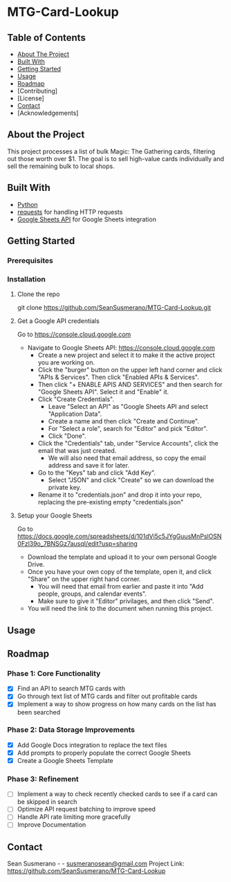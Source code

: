 # MTG-Card-Lookup

## Table of Contents
- [About The Project](#about-the-project)
- [Built With](#built-with)
- [Getting Started](#getting-started)
- [Usage](#usage)
- [Roadmap](#roadmap)
- [Contributing]
- [License]
- [Contact](#contact)
- [Acknowledgements]

## About the Project
This project processes a list of bulk Magic: The Gathering cards, filtering out those worth over $1. 
The goal is to sell high-value cards individually and sell the remaining bulk to local shops.

## Built With
- [Python](https://www.python.org/)
- [requests](https://requests.readthedocs.io/en/latest/) for handling HTTP requests
- [Google Sheets API](https://developers.google.com/sheets) for Google Sheets integration

## Getting Started

### Prerequisites

### Installation

1. Clone the repo
   
   git clone https://github.com/SeanSusmerano/MTG-Card-Lookup.git

3. Get a Google API credentials

   Go to https://console.cloud.google.com
   - Navigate to Google Sheets API: https://console.cloud.google.com
      - Create a new project and select it to make it the active project you are working on.
      - Click the "burger" button on the upper left hand corner and click "APIs & Services". Then click "Enabled APIs & Services".
      - Then click "+ ENABLE APIS AND SERVICES" and then search for "Google Sheets API". Select it and "Enable" it.
      - Click "Create Credentials".
        - Leave "Select an API" as "Google Sheets API and select "Application Data".
        - Create a name and then click "Create and Continue".
        - For "Select a role", search for "Editor" and pick "Editor".
        - Click "Done".
     - Click the "Credentials" tab, under "Service Accounts", click the email that was just created.
        - We will also need that email address, so copy the email address and save it for later.
     - Go to the "Keys" tab and click "Add Key".
        - Select "JSON" and click "Create" so we can download the private key.
     - Rename it to "credentials.json" and drop it into your repo, replacing the pre-existing empty "credentials.json"

4. Setup your Google Sheets

   Go to https://docs.google.com/spreadsheets/d/101dVi5c5JYgGuusMnPslOSN0Fzl39o_7BNSGz7ausqI/edit?usp=sharing
   - Download the template and upload it to your own personal Google Drive.
   - Once you have your own copy of the template, open it, and click "Share" on the upper right hand corner.
      - You will need that email from earlier and paste it into "Add people, groups, and calendar events".
      - Make sure to give it "Editor" privilages, and then click "Send".
   - You will need the link to the document when running this project.

## Usage

## Roadmap

### Phase 1: Core Functionality
- [x] Find an API to search MTG cards with
- [x] Go through text list of MTG cards and filter out profitable cards
- [x] Implement a way to show progress on how many cards on the list has been searched

### Phase 2: Data Storage Improvements
- [x] Add Google Docs integration to replace the text files
- [x] Add prompts to properly populate the correct Google Sheets
- [x] Create a Google Sheets Template

### Phase 3: Refinement
- [ ] Implement a way to check recently checked cards to see if a card can be skipped in search
- [ ] Optimize API request batching to improve speed
- [ ] Handle API rate limiting more gracefully
- [ ] Improve Documentation

## Contact
Sean Susmerano - - susmeranosean@gmail.com
Project Link: https://github.com/SeanSusmerano/MTG-Card-Lookup
